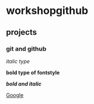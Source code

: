 # workshopgithub
## projects
### git and github
*italic type*

**bold type of fontstyle**

***bold and italic***

[Google](https://www.bing.com/search?q=gmail+login&cvid=a1ac581f84e0462e9c1bff35d4e4d702&aqs=edge.0.69i59j69i57j0l5j69i61l2.2899j0j1&pglt=43&FORM=ANNTA1&PC=U531)
